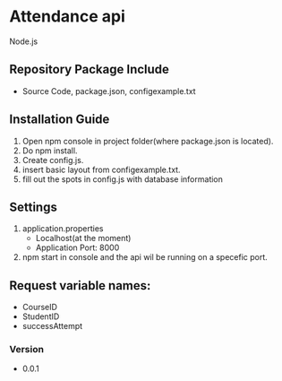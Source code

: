 # Attendance api
Node.js

## Repository Package Include
* Source Code, package.json, configexample.txt

## Installation Guide
1. Open npm console in project folder(where package.json is located).
2. Do npm install.
3. Create config.js.
4. insert basic layout from configexample.txt.
5. fill out the spots in config.js with database information

## Settings
1. application.properties
    * Localhost(at the moment)
    * Application Port: 8000
2. npm start in console and the api wil be running on a specefic port.

## Request variable names:
* CourseID
* StudentID
* successAttempt

### Version
- 0.0.1
